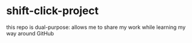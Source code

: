 # shift-click-project
this repo is dual-purpose: allows me to share my work while learning my way around GitHub
